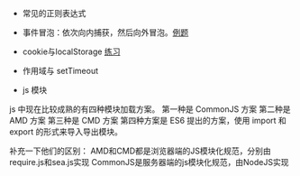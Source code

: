 - 常见的正则表达式
- 事件冒泡：依次向内捕获，然后向外冒泡。[例题](https://www.nowcoder.com/questionTerminal/c018564977104c53a094025e9fb92d83)
- cookie与localStorage [练习](https://www.nowcoder.com/questionTerminal/96977c22b17a456d9131a6abd7722cf1)
- 作用域与 setTimeout

- js 模块

js 中现在比较成熟的有四种模块加载方案。
第一种是 CommonJS 方案
第二种是 AMD 方案
第三种是 CMD 方案
第四种方案是 ES6 提出的方案，使用 import 和 export 的形式来导入导出模块。

补充一下他们的区别：
AMD和CMD都是浏览器端的JS模块化规范，分别由require.js和sea.js实现
CommonJS是服务器端的js模块化规范，由NodeJS实现
